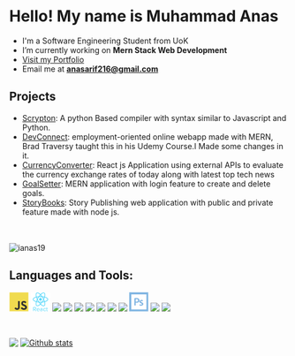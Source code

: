 
# Hello! My name is Muhammad Anas

- I'm a Software Engineering Student from UoK
- I’m currently working on **Mern Stack Web Development**
- [Visit my Portfolio](https://iAnas19.github.io/My-Portfolio)
- Email me at **anasarif216@gmail.com**

<!-- [![LinkedIn](https://img.shields.io/badge/LinkedIn-0077B5?style=for-the-badge&logo=linkedin&logoColor=white)](https://www.linkedin.com/in/ianasarif/) 
[![Facebook](https://img.shields.io/badge/Facebook-1877F2?style=for-the-badge&logo=facebook&logoColor=white)](https://www.facebook.com/iAnasArif)
[![Instagram](https://img.shields.io/badge/Instagram-E4405F?style=for-the-badge&logo=instagram&logoColor=white)](https://www.instagram.com/anas.arif_)
[![Twitter](https://img.shields.io/badge/Twitter-1DA1F2?style=for-the-badge&logo=twitter&logoColor=white )](https://www.twitter.com/anas_arif_) -->

## Projects
- [Scrypton](https://github.com/iAnas19/Scrypton): A python Based compiler with syntax similar to Javascript and Python.
- [DevConnect](https://github.com/iAnas19/Dev-Connector): employment-oriented online webapp made with MERN, Brad Traversy taught this in his Udemy Course.I Made some changes in it.
- [CurrencyConverter](https://ianas19.github.io/CurrencyExchange/): React js Application using external APIs to evaluate the currency exchange rates of today along with latest top tech news
- [GoalSetter](goalsetterpk.herokuapp.com/): MERN application with login feature to create and delete goals.
- [StoryBooks](https://github.com/iAnas19/StoryBooks): Story Publishing web application with public and private feature made with node js.
<br><br><br>

<img src="https://komarev.com/ghpvc/?username=ianas19&label=Profile%20views&color=0e75b6&style=flat-square" alt="ianas19"  />



<h2 align="left">Languages and Tools:</h2>

<p align="left"> 
 <img src="https://raw.githubusercontent.com/devicons/devicon/master/icons/javascript/javascript-original.svg"  width=35" height="auto"/>
 <img src="https://raw.githubusercontent.com/devicons/devicon/master/icons/react/react-original-wordmark.svg"  width="35" height="auto"/>
 <img src="https://cdn.jsdelivr.net/gh/devicons/devicon/icons/python/python-plain.svg"  width="35" height="auto"/>
 <img src="https://cdn.jsdelivr.net/gh/devicons/devicon/icons/express/express-original.svg" width="35" height="auto" />
 <img src="https://cdn.jsdelivr.net/gh/devicons/devicon/icons/mongodb/mongodb-plain-wordmark.svg" width="35" height="auto" />
 <img src="https://cdn.jsdelivr.net/gh/devicons/devicon/icons/nodejs/nodejs-original.svg" width="35" height="auto"/>
 <img src="https://cdn.jsdelivr.net/gh/devicons/devicon/icons/html5/html5-plain.svg" width=35" height="auto" />
 <img src="https://cdn.jsdelivr.net/gh/devicons/devicon/icons/css3/css3-plain.svg" width=35" height="auto" />
 <img src="https://www.vectorlogo.zone/logos/adobe_illustrator/adobe_illustrator-icon.svg" width="35" height="auto"/> 
 <img src="https://raw.githubusercontent.com/devicons/devicon/master/icons/photoshop/photoshop-line.svg" width="35" height="auto" />
 <img src="https://cdn.jsdelivr.net/gh/devicons/devicon/icons/figma/figma-original.svg" width="35" height="auto" />
 <img src="https://cdn.jsdelivr.net/gh/devicons/devicon/icons/xd/xd-line.svg" width="35" height="auto" />
          
  
  
  </p>
    <br>



<img align="top" src="https://github-readme-stats.vercel.app/api/top-langs/?username=ianas19&border_color=58A6FF&theme=react&title_color=58A6FF&bg_color=22272E&icon_color=58A6FF&card_width=230)" 
    /> [![Github stats](https://github-readme-stats.vercel.app/api?username=ianas19&show_icons=true&count_private=true&theme=react&title_color=58A6FF&icon_color=58A6FF&border_color=58A6FF&bg_color=22272E)](https://github.com/ianas19) 
